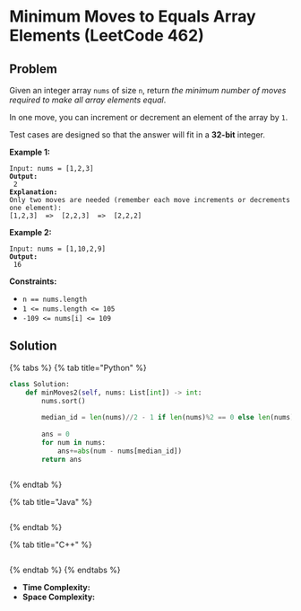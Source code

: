 # Minimum Moves to Equals Array Elements (LeetCode 462)



## Problem



Given an integer array `nums` of size `n`, return _the minimum number of moves required to make all array elements equal_.

In one move, you can increment or decrement an element of the array by `1`.

Test cases are designed so that the answer will fit in a **32-bit** integer.

&#x20;

**Example 1:**

<pre><code>Input: nums = [1,2,3]
<strong>Output:
</strong> 2
<strong>Explanation:
</strong>Only two moves are needed (remember each move increments or decrements one element):
[1,2,3]  =>  [2,2,3]  =>  [2,2,2]
</code></pre>

**Example 2:**

<pre><code>Input: nums = [1,10,2,9]
<strong>Output:
</strong> 16
</code></pre>

&#x20;

**Constraints:**

* `n == nums.length`
* `1 <= nums.length <= 105`
* `-109 <= nums[i] <= 109`



## Solution&#x20;

{% tabs %}
{% tab title="Python" %}
```python
class Solution:
    def minMoves2(self, nums: List[int]) -> int:
        nums.sort()
        
        median_id = len(nums)//2 - 1 if len(nums)%2 == 0 else len(nums)//2
        
        ans = 0
        for num in nums:
            ans+=abs(num - nums[median_id])
        return ans
            
```
{% endtab %}

{% tab title="Java" %}
```java
```
{% endtab %}

{% tab title="C++" %}
```cpp
```
{% endtab %}
{% endtabs %}

* **Time Complexity:**
* **Space Complexity:**
